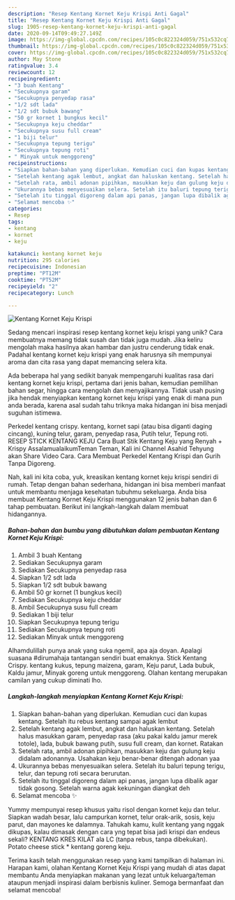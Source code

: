 ```yaml
---
description: "Resep Kentang Kornet Keju Krispi Anti Gagal"
title: "Resep Kentang Kornet Keju Krispi Anti Gagal"
slug: 1905-resep-kentang-kornet-keju-krispi-anti-gagal
date: 2020-09-14T09:49:27.149Z
image: https://img-global.cpcdn.com/recipes/105c0c822324d059/751x532cq70/kentang-kornet-keju-krispi-foto-resep-utama.jpg
thumbnail: https://img-global.cpcdn.com/recipes/105c0c822324d059/751x532cq70/kentang-kornet-keju-krispi-foto-resep-utama.jpg
cover: https://img-global.cpcdn.com/recipes/105c0c822324d059/751x532cq70/kentang-kornet-keju-krispi-foto-resep-utama.jpg
author: May Stone
ratingvalue: 3.4
reviewcount: 12
recipeingredient:
- "3 buah Kentang"
- "Secukupnya garam"
- "Secukupnya penyedap rasa"
- "1/2 sdt lada"
- "1/2 sdt bubuk bawang"
- "50 gr kornet 1 bungkus kecil"
- "Secukupnya keju cheddar"
- "Secukupnya susu full cream"
- "1 biji telur"
- "Secukupnya tepung terigu"
- "Secukupnya tepung roti"
- " Minyak untuk menggoreng"
recipeinstructions:
- "Siapkan bahan-bahan yang diperlukan. Kemudian cuci dan kupas kentang. Setelah itu rebus kentang sampai agak lembut"
- "Setelah kentang agak lembut, angkat dan haluskan kentang. Setelah halus masukkan garam, penyedap rasa (aku pakai kaldu jamur merek totole), lada, bubuk bawang putih, susu full cream, dan kornet. Ratakan"
- "Setelah rata, ambil adonan pipihkan, masukkan keju dan gulung keju didalam adonannya. Usahakan keju benar-benar ditengah adonan yaa"
- "Ukurannya bebas menyesuaikan selera. Setelah itu baluri tepung terigu, telur, dan tepung roti secara berurutan."
- "Setelah itu tinggal digoreng dalam api panas, jangan lupa dibalik agar tidak gosong. Setelah warna agak kekuningan diangkat deh"
- "Selamat mencoba ✨"
categories:
- Resep
tags:
- kentang
- kornet
- keju

katakunci: kentang kornet keju 
nutrition: 295 calories
recipecuisine: Indonesian
preptime: "PT12M"
cooktime: "PT52M"
recipeyield: "2"
recipecategory: Lunch

---
```



![Kentang Kornet Keju Krispi](https://img-global.cpcdn.com/recipes/105c0c822324d059/751x532cq70/kentang-kornet-keju-krispi-foto-resep-utama.jpg)

Sedang mencari inspirasi resep kentang kornet keju krispi yang unik? Cara membuatnya memang tidak susah dan tidak juga mudah. Jika keliru mengolah maka hasilnya akan hambar dan justru cenderung tidak enak. Padahal kentang kornet keju krispi yang enak harusnya sih mempunyai aroma dan cita rasa yang dapat memancing selera kita.

Ada beberapa hal yang sedikit banyak mempengaruhi kualitas rasa dari kentang kornet keju krispi, pertama dari jenis bahan, kemudian pemilihan bahan segar, hingga cara mengolah dan menyajikannya. Tidak usah pusing jika hendak menyiapkan kentang kornet keju krispi yang enak di mana pun anda berada, karena asal sudah tahu triknya maka hidangan ini bisa menjadi suguhan istimewa.

Perkedel kentang crispy. kentang, kornet sapi (atau bisa diganti daging cincang), kuning telur, garam, penyedap rasa, Putih telur, Tepung roti. RESEP STICK KENTANG KEJU Cara Buat Stik Kentang Keju yang Renyah + Krispy AssalamualaikumTeman Teman, Kali ini Channel Asahid Tehyung akan Share Video Cara. Cara Membuat Perkedel Kentang Krispi dan Gurih Tanpa Digoreng.


Nah, kali ini kita coba, yuk, kreasikan kentang kornet keju krispi sendiri di rumah. Tetap dengan bahan sederhana, hidangan ini bisa memberi manfaat untuk membantu menjaga kesehatan tubuhmu sekeluarga. Anda bisa membuat Kentang Kornet Keju Krispi menggunakan 12 jenis bahan dan 6 tahap pembuatan. Berikut ini langkah-langkah dalam membuat hidangannya.

<!--inarticleads1-->

##### Bahan-bahan dan bumbu yang dibutuhkan dalam pembuatan Kentang Kornet Keju Krispi:

1. Ambil 3 buah Kentang
1. Sediakan Secukupnya garam
1. Sediakan Secukupnya penyedap rasa
1. Siapkan 1/2 sdt lada
1. Siapkan 1/2 sdt bubuk bawang
1. Ambil 50 gr kornet (1 bungkus kecil)
1. Sediakan Secukupnya keju cheddar
1. Ambil Secukupnya susu full cream
1. Sediakan 1 biji telur
1. Siapkan Secukupnya tepung terigu
1. Sediakan Secukupnya tepung roti
1. Sediakan  Minyak untuk menggoreng


Alhamdulillah punya anak yang suka ngemil, apa aja doyan. Apalagi suasana #dirumahaja tantangan sendiri buat emaknya. Stick Kentang Crispy. kentang kukus, tepung maizena, garam, Keju parut, Lada bubuk, Kaldu jamur, Minyak goreng untuk menggoreng. Olahan kentang merupakan camilan yang cukup diminati lho. 

<!--inarticleads2-->

##### Langkah-langkah menyiapkan Kentang Kornet Keju Krispi:

1. Siapkan bahan-bahan yang diperlukan. Kemudian cuci dan kupas kentang. Setelah itu rebus kentang sampai agak lembut
1. Setelah kentang agak lembut, angkat dan haluskan kentang. Setelah halus masukkan garam, penyedap rasa (aku pakai kaldu jamur merek totole), lada, bubuk bawang putih, susu full cream, dan kornet. Ratakan
1. Setelah rata, ambil adonan pipihkan, masukkan keju dan gulung keju didalam adonannya. Usahakan keju benar-benar ditengah adonan yaa
1. Ukurannya bebas menyesuaikan selera. Setelah itu baluri tepung terigu, telur, dan tepung roti secara berurutan.
1. Setelah itu tinggal digoreng dalam api panas, jangan lupa dibalik agar tidak gosong. Setelah warna agak kekuningan diangkat deh
1. Selamat mencoba ✨


Yummy mempunyai resep khusus yaitu risol dengan kornet keju dan telur. Siapkan wadah besar, lalu campurkan kornet, telur orak-arik, sosis, keju parut, dan mayones ke dalamnya. Tahukah kamu, kulit kentang yang nggak dikupas, kalau dimasak dengan cara yng tepat bisa jadi krispi dan endeus sekali? KENTANG KRES KILAT ala LC (tanpa rebus, tanpa dibekukan). Potato cheese stick * kentang goreng keju. 

Terima kasih telah menggunakan resep yang kami tampilkan di halaman ini. Harapan kami, olahan Kentang Kornet Keju Krispi yang mudah di atas dapat membantu Anda menyiapkan makanan yang lezat untuk keluarga/teman ataupun menjadi inspirasi dalam berbisnis kuliner. Semoga bermanfaat dan selamat mencoba!

